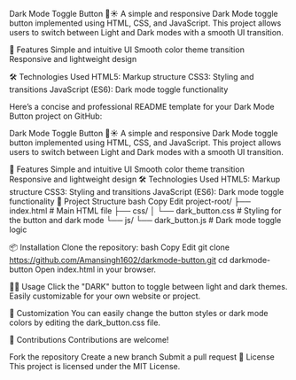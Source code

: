 Dark Mode Toggle Button 🌙☀️
A simple and responsive Dark Mode toggle button implemented using HTML, CSS, and JavaScript. This project allows users to switch between Light and Dark modes with a smooth UI transition.

🚀 Features
Simple and intuitive UI
Smooth color theme transition
Responsive and lightweight design

🛠️ Technologies Used
HTML5: Markup structure
CSS3: Styling and transitions
JavaScript (ES6): Dark mode toggle functionality


Here’s a concise and professional README template for your Dark Mode Button project on GitHub:

Dark Mode Toggle Button 🌙☀️
A simple and responsive Dark Mode toggle button implemented using HTML, CSS, and JavaScript. This project allows users to switch between Light and Dark modes with a smooth UI transition.

🚀 Features
Simple and intuitive UI
Smooth color theme transition
Responsive and lightweight design
🛠️ Technologies Used
HTML5: Markup structure
CSS3: Styling and transitions
JavaScript (ES6): Dark mode toggle functionality
📂 Project Structure
bash
Copy
Edit
project-root/
├── index.html         # Main HTML file
├── css/
│   └── dark_button.css # Styling for the button and dark mode
└── js/
    └── dark_button.js  # Dark mode toggle logic
    
📦 Installation
Clone the repository:
bash
Copy
Edit
git clone https://github.com/Amansingh1602/darkmode-button.git
cd darkmode-button
Open index.html in your browser.

🧑‍💻 Usage
Click the "DARK" button to toggle between light and dark themes.
Easily customizable for your own website or project.

🎨 Customization
You can easily change the button styles or dark mode colors by editing the dark_button.css file.

🙌 Contributions
Contributions are welcome!

Fork the repository
Create a new branch
Submit a pull request
📝 License
This project is licensed under the MIT License.


